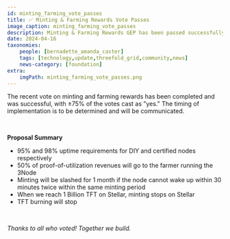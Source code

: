 ```yaml
---
id: minting_farming_vote_passes
title: ✅️ Minting & Farming Rewards Vote Passes 
image_caption: minting_farming_vote_passes
description: Minting & Farming Rewards GEP has been passed successfully. 
date: 2024-04-16
taxonomies:
    people: [bernadette_amanda_caster]
    tags: [technology,update,threefold_grid,community,news]
    news-category: [foundation]
extra:
    imgPath: minting_farming_vote_passes.png
---
```


The recent vote on minting and farming rewards has been completed and was successful, with ±75% of the votes cast as "yes." The timing of implementation is to be determined and will be communicated. 

<br/>

**Proposal Summary**


<ul>
<li> 95% and 98% uptime requirements for DIY and certified nodes respectively</li>
<li>50% of proof-of-utilization revenues will go to the farmer running the 3Node</li>
<li>Minting will be slashed for 1 month if the node cannot wake up within 30 minutes twice within the same minting period</li>
<li>When we reach 1 Billion TFT on Stellar, minting stops on Stellar</li>
<li>TFT burning will stop</li>
</ul>

</br>

*Thanks to all who voted! Together we build.*
